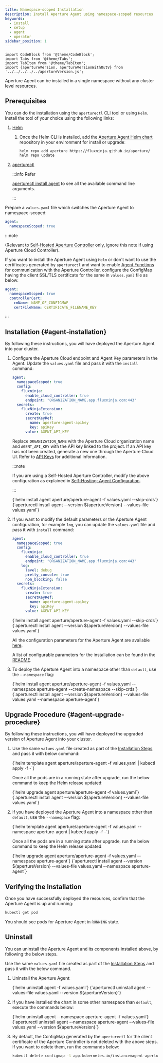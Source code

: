 ```yaml
---
title: Namespace-scoped Installation
description: Install Aperture Agent using namespace-scoped resources
keywords:
  - install
  - setup
  - agent
  - operator
sidebar_position: 1
---
```


```mdx-code-block
import CodeBlock from '@theme/CodeBlock';
import Tabs from '@theme/Tabs';
import TabItem from '@theme/TabItem';
import {apertureVersion, apertureVersionWithOutV} from '../../../../../apertureVersion.js';
```

Aperture Agent can be installed in a single namespace without any cluster level
resources.

## Prerequisites

You can do the installation using the `aperturectl` CLI tool or using `Helm`.
Install the tool of your choice using the following links:

1. [Helm](https://helm.sh/docs/intro/install/)

   1. Once the Helm CLI is installed, add the
      [Aperture Agent Helm chart](https://artifacthub.io/packages/helm/aperture/aperture-agent)
      repository in your environment for install or upgrade:

      ```bash
      helm repo add aperture https://fluxninja.github.io/aperture/
      helm repo update
      ```

2. [aperturectl](/get-started/installation/aperture-cli/aperture-cli.md)

   :::info Refer

   [aperturectl install agent](/reference/aperturectl/install/agent/agent.md) to
   see all the available command line arguments.

   :::

Prepare a `values.yaml` file which switches the Aperture Agent to
namespace-scoped:

```yaml
agent:
  namespaceScoped: true
```

:::note

(Relevant to
[Self-Hosted Aperture Controller](/get-started/self-hosting/self-hosting.md)
only, ignore this note if using Aperture Cloud Controller).

If you want to install the Aperture Agent using `Helm` or don't want to use the
certificates generated by `aperturectl` and want to enable
[Agent Functions](/reference/configuration/agent.md#functions) for communication
with the Aperture Controller, configure the ConfigMap having the client SSL/TLS
certificate for the same in `values.yaml` file as below:

```yaml
agent:
  namespaceScoped: true
  controllerCert:
    cmName: NAME_OF_CONFIGMAP
    certFileName: CERTIFICATE_FILENAME_KEY
```

:::

## Installation {#agent-installation}

By following these instructions, you will have deployed the Aperture Agent into
your cluster.

1. Configure the Aperture Cloud endpoint and Agent Key parameters in the Agent.
   Update the `values.yaml` file and pass it with the `install` command:

   ```yaml
   agent:
     namespaceScoped: true
     config:
       fluxninja:
         enable_cloud_controller: true
         endpoint: "ORGANIZATION_NAME.app.fluxninja.com:443"
     secrets:
       fluxNinjaExtension:
         create: true
         secretKeyRef:
           name: aperture-agent-apikey
           key: apiKey
         value: AGENT_API_KEY
   ```

   Replace `ORGANIZATION_NAME` with the Aperture Cloud organization name and
   `AGENT_API_KEY` with the API key linked to the project. If an API key has not
   been created, generate a new one through the Aperture Cloud UI. Refer to [API
   Keys][agent-api-keys] for additional information.

   :::note

   If you are using a Self-Hosted Aperture Controller, modify the above
   configuration as explained in [Self-Hosting: Agent
   Configuration][self-hosting-config].

   :::

   <Tabs groupId="setup" queryString>
   <TabItem value="Helm" label="Helm">
   <CodeBlock language="bash">
   {`helm install agent aperture/aperture-agent -f values.yaml --skip-crds`}
   </CodeBlock>
   </TabItem>
   <TabItem value="aperturectl" label="aperturectl">
   <CodeBlock language="bash">
   {`aperturectl install agent --version ${apertureVersion} --values-file values.yaml`}
   </CodeBlock>
   </TabItem>
   </Tabs>

2. If you want to modify the default parameters or the Aperture Agent
   configuration, for example `log`, you can update the `values.yaml` file and
   pass it with `install` command:

   ```yaml
   agent:
     namespaceScoped: true
     config:
       fluxninja:
         enable_cloud_controller: true
         endpoint: "ORGANIZATION_NAME.app.fluxninja.com:443"
       log:
         level: debug
         pretty_console: true
         non_blocking: false
     secrets:
       fluxNinjaExtension:
         create: true
         secretKeyRef:
           name: aperture-agent-apikey
           key: apiKey
         value: AGENT_API_KEY
   ```

   <Tabs groupId="setup" queryString>
   <TabItem value="Helm" label="Helm">
   <CodeBlock language="bash">
   {`helm install agent aperture/aperture-agent -f values.yaml --skip-crds`}
   </CodeBlock>
   </TabItem>
   <TabItem value="aperturectl" label="aperturectl">
   <CodeBlock language="bash">
   {`aperturectl install agent --version ${apertureVersion} --values-file values.yaml`}
   </CodeBlock>
   </TabItem>
   </Tabs>

   All the configuration parameters for the Aperture Agent are available
   [here](/reference/configuration/agent.md).

   A list of configurable parameters for the installation can be found in the
   [README](https://artifacthub.io/packages/helm/aperture/aperture-agent#parameters).

3. To deploy the Aperture Agent into a namespace other than `default`, use the
   `--namespace` flag:

   <Tabs groupId="setup" queryString>
   <TabItem value="Helm" label="Helm">
   <CodeBlock language="bash">
   {`helm install agent aperture/aperture-agent -f values.yaml --namespace aperture-agent --create-namespace --skip-crds`}
   </CodeBlock>
   </TabItem>
   <TabItem value="aperturectl" label="aperturectl">
   <CodeBlock language="bash">
   {`aperturectl install agent --version ${apertureVersion} --values-file values.yaml --namespace aperture-agent`}
   </CodeBlock>
   </TabItem>
   </Tabs>

## Upgrade Procedure {#agent-upgrade-procedure}

By following these instructions, you will have deployed the upgraded version of
Aperture Agent into your cluster.

1. Use the same `values.yaml` file created as part of the
   [Installation Steps](#agent-installation) and pass it with below command:

   <Tabs groupId="setup" queryString>
   <TabItem value="Helm" label="Helm">
   <CodeBlock language="bash">
   {`helm template agent aperture/aperture-agent -f values.yaml | kubectl apply -f -`}
   </CodeBlock>

   Once all the pods are in a running state after upgrade, run the below command
   to keep the Helm release updated:

   <CodeBlock language="bash">
   {`helm upgrade agent aperture/aperture-agent -f values.yaml`}
   </CodeBlock>
   </TabItem>
   <TabItem value="aperturectl" label="aperturectl">
   <CodeBlock language="bash">
   {`aperturectl install agent --version ${apertureVersion} --values-file values.yaml`}
   </CodeBlock>
   </TabItem>
   </Tabs>

2. If you have deployed the Aperture Agent into a namespace other than
   `default`, use the `--namespace` flag:

   <Tabs groupId="setup" queryString>
   <TabItem value="Helm" label="Helm">
   <CodeBlock language="bash">
   {`helm template agent aperture/aperture-agent -f values.yaml --namespace aperture-agent | kubectl apply -f -`}
   </CodeBlock>

   Once all the pods are in a running state after upgrade, run the below command
   to keep the Helm release updated:

   <CodeBlock language="bash">
   {`helm upgrade agent aperture/aperture-agent -f values.yaml --namespace aperture-agent`}
   </CodeBlock>
   </TabItem>
   <TabItem value="aperturectl" label="aperturectl">
   <CodeBlock language="bash">
   {`aperturectl install agent --version ${apertureVersion} --values-file values.yaml --namespace aperture-agent`}
   </CodeBlock>
   </TabItem>
   </Tabs>

## Verifying the Installation

Once you have successfully deployed the resources, confirm that the Aperture
Agent is up and running:

```bash
kubectl get pod
```

You should see pods for Aperture Agent in `RUNNING` state.

## Uninstall

You can uninstall the Aperture Agent and its components installed above, by
following the below steps.

Use the same `values.yaml` file created as part of the
[Installation Steps](#agent-installation) and pass it with the below command.

1. Uninstall the Aperture Agent:

   <Tabs groupId="setup" queryString>
   <TabItem value="Helm" label="Helm">
   <CodeBlock language="bash">
   {`helm uninstall agent -f values.yaml`}
   </CodeBlock>
   </TabItem>
   <TabItem value="aperturectl" label="aperturectl">
   <CodeBlock language="bash">
   {`aperturectl uninstall agent --values-file values.yaml --version ${apertureVersion}`}
   </CodeBlock>
   </TabItem>
   </Tabs>

2. If you have installed the chart in some other namespace than `default`,
   execute the commands below:

   <Tabs groupId="setup" queryString>
   <TabItem value="Helm" label="Helm">
   <CodeBlock language="bash">
   {`helm uninstall agent --namespace aperture-agent -f values.yaml`}
   </CodeBlock>
   </TabItem>
   <TabItem value="aperturectl" label="aperturectl">
   <CodeBlock language="bash">
   {`aperturectl uninstall agent --namespace aperture-agent --values-file values.yaml --version ${apertureVersion}`}
   </CodeBlock>
   </TabItem>
   </Tabs>

3. By default, the ConfigMap generated by the `aperturectl` for the client
   certificate of the Aperture Controller is not deleted with the above steps.
   If you want to delete them, run the commands below:

   ```bash
   kubectl delete configmap -l app.kubernetes.io/instance=agent-aperture-agent
   ```

[self-hosting-config]: /get-started/self-hosting/agent.md#configuration
[agent-api-keys]: /get-started/aperture-cloud/agent-api-keys.md
